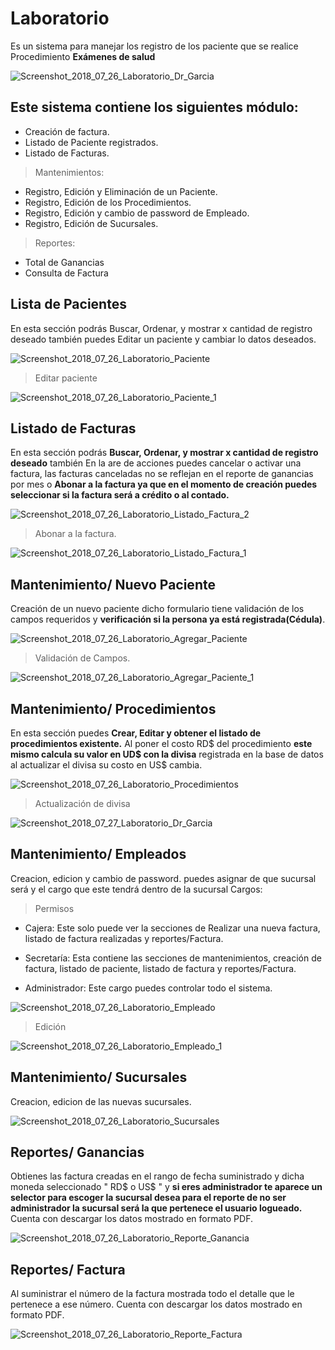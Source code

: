 # Laboratorio

Es un sistema para manejar los registro de los paciente que se realice Procedimiento **Exámenes de salud**

<img src="https://preview.ibb.co/ffzy18/Screenshot_2018_07_26_Laboratorio_Dr_Garcia.png" alt="Screenshot_2018_07_26_Laboratorio_Dr_Garcia" border="0">

## Este sistema contiene los siguientes módulo:
* Creación de factura.
* Listado de Paciente registrados.
* Listado de Facturas.

> Mantenimientos:
* Registro, Edición y Eliminación de un Paciente.
* Registro, Edición de los Procedimientos.
* Registro, Edición y cambio de password de Empleado.
* Registro, Edición de Sucursales.

> Reportes:
* Total de Ganancias
* Consulta  de Factura


## Lista de Pacientes

En esta sección podrás Buscar, Ordenar, y mostrar x cantidad de registro deseado también puedes Editar un paciente y cambiar lo datos deseados.

<img src="https://preview.ibb.co/hp4TZT/Screenshot_2018_07_26_Laboratorio_Paciente.png" alt="Screenshot_2018_07_26_Laboratorio_Paciente" border="0">

> Editar paciente

<img src="https://preview.ibb.co/bF3GM8/Screenshot_2018_07_26_Laboratorio_Paciente_1.png" alt="Screenshot_2018_07_26_Laboratorio_Paciente_1" border="0">

## Listado de Facturas

En esta sección podrás **Buscar, Ordenar, y mostrar x cantidad de registro deseado** también En la are de acciones puedes cancelar o activar una factura, las facturas canceladas no se reflejan en el reporte de ganancias por mes o **Abonar a la factura ya que en el momento de creación puedes seleccionar si la factura será a crédito o al contado.**

<img src="https://preview.ibb.co/nivz8o/Screenshot_2018_07_26_Laboratorio_Listado_Factura_2.png" alt="Screenshot_2018_07_26_Laboratorio_Listado_Factura_2" border="0">

> Abonar a la factura.

<img src="https://preview.ibb.co/i6Zy18/Screenshot_2018_07_26_Laboratorio_Listado_Factura_1.png" alt="Screenshot_2018_07_26_Laboratorio_Listado_Factura_1" border="0">

## Mantenimiento/ Nuevo Paciente

Creación de un nuevo paciente dicho formulario tiene validación de los campos requeridos y **verificación si la persona ya está registrada(Cédula)**.

<img src="https://preview.ibb.co/eOti18/Screenshot_2018_07_26_Laboratorio_Agregar_Paciente.png" alt="Screenshot_2018_07_26_Laboratorio_Agregar_Paciente" border="0">

> Validación de Campos.

<img src="https://preview.ibb.co/nn1Lg8/Screenshot_2018_07_26_Laboratorio_Agregar_Paciente_1.png" alt="Screenshot_2018_07_26_Laboratorio_Agregar_Paciente_1" border="0">

## Mantenimiento/ Procedimientos

En esta sección puedes **Crear, Editar y obtener el listado de procedimientos existente.** Al poner el costo RD$ del procedimiento **este mismo calcula su valor en UD$ con la divisa** registrada en la base de datos al actualizar el divisa su costo en US$ cambia.

<img src="https://preview.ibb.co/d0koJo/Screenshot_2018_07_26_Laboratorio_Procedimientos.png" alt="Screenshot_2018_07_26_Laboratorio_Procedimientos" border="0">

> Actualización de divisa

<img src="https://preview.ibb.co/eXWmpT/Screenshot_2018_07_27_Laboratorio_Dr_Garcia.png" alt="Screenshot_2018_07_27_Laboratorio_Dr_Garcia" border="0">

## Mantenimiento/ Empleados

Creacion, edicion y cambio de password. puedes asignar de que sucursal será y el cargo que este tendrá dentro de la sucursal Cargos:

> Permisos

* Cajera: Este solo puede ver la secciones de Realizar una nueva factura, listado de factura realizadas y reportes/Factura.

* Secretaría: Esta contiene las secciones de mantenimientos, creación de factura, listado de paciente, listado de factura y reportes/Factura.

* Administrador: Este cargo puedes controlar todo el sistema.

<img src="https://preview.ibb.co/gDEXdo/Screenshot_2018_07_26_Laboratorio_Empleado.png" alt="Screenshot_2018_07_26_Laboratorio_Empleado" border="0">

> Edición

<img src="https://preview.ibb.co/g2uyJo/Screenshot_2018_07_26_Laboratorio_Empleado_1.png" alt="Screenshot_2018_07_26_Laboratorio_Empleado_1" border="0">

## Mantenimiento/ Sucursales

Creacion, edicion de las nuevas sucursales.

<img src="https://preview.ibb.co/j98Hdo/Screenshot_2018_07_26_Laboratorio_Sucursales.png" alt="Screenshot_2018_07_26_Laboratorio_Sucursales" border="0">

## Reportes/ Ganancias

Obtienes las factura creadas en el rango de fecha suministrado y dicha moneda seleccionado " RD$ o US$ " y **si eres administrador te aparece un selector para escoger la sucursal desea para el reporte de no ser administrador la sucursal será la que pertenece el usuario logueado.** Cuenta con descargar los datos mostrado en formato PDF.

<img src="https://preview.ibb.co/nh7zr8/Screenshot_2018_07_26_Laboratorio_Reporte_Ganancia.png" alt="Screenshot_2018_07_26_Laboratorio_Reporte_Ganancia" border="0">

## Reportes/ Factura

Al suministrar el número de la factura mostrada todo el detalle que le pertenece a ese número. Cuenta con descargar los datos mostrado en formato PDF.

<img src="https://preview.ibb.co/kC5AW8/Screenshot_2018_07_26_Laboratorio_Reporte_Factura.png" alt="Screenshot_2018_07_26_Laboratorio_Reporte_Factura" border="0">
